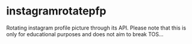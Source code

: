 # instagramrotatepfp
Rotating instagram profile picture through its API. Please note that this is only for educational purposes and does not aim to break TOS...
